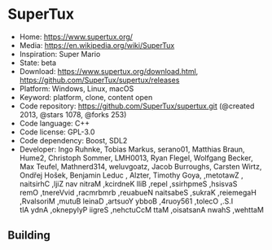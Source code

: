 # SuperTux

- Home: https://www.supertux.org/
- Media: https://en.wikipedia.org/wiki/SuperTux
- Inspiration: Super Mario
- State: beta
- Download: https://www.supertux.org/download.html, https://github.com/SuperTux/supertux/releases
- Platform: Windows, Linux, macOS
- Keyword: platform, clone, content open
- Code repository: https://github.com/SuperTux/supertux.git (@created 2013, @stars 1078, @forks 253)
- Code language: C++
- Code license: GPL-3.0
- Code dependency: Boost, SDL2
- Developer: Ingo Ruhnke, Tobias Markus, serano01, Matthias Braun, Hume2, Christoph Sommer, LMH0013, Ryan Flegel, Wolfgang Becker, Max Teufel, Mathnerd314, weluvgoatz, Jacob Burroughs, Carsten Wirtz, Ondřej Hošek, Benjamin Leduc , Alzter, Timothy Goya, ‮, Zwatotem, Savsish, Semphriss, leper, Bill Kendrick, Martin van Zijl, Christian Hagemeier, Karkus, Sebastian Neubauer, brmbrmcar, divVerent, Omer I.S., Ocelot, 165your4, Bobby Youstra, Daniel Butum, MiroslavR, Matthew, Shawn Anastasio, Matt McCutchen, Sergii Pylypenko, Andy Alt

## Building
